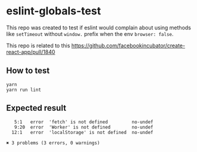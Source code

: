 # eslint-globals-test

This repo was created to test if eslint would complain about using methods like `setTimeout`
without `window.` prefix when the env `browser: false`.

This repo is related to this https://github.com/facebookincubator/create-react-app/pull/1840

## How to test

```
yarn
yarn run lint
```

## Expected result

```
   5:1   error  'fetch' is not defined         no-undef
   9:20  error  'Worker' is not defined        no-undef
  12:1   error  'localStorage' is not defined  no-undef

✖ 3 problems (3 errors, 0 warnings)
```
